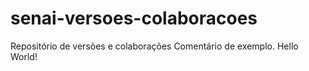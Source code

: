 # senai-versoes-colaboracoes
Repositório de versões e colaborações
Comentário de exemplo. Hello World!
